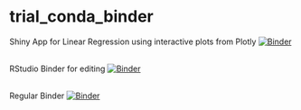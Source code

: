 # trial_conda_binder
Shiny App for Linear Regression using interactive plots from Plotly
[![Binder](https://mybinder.org/badge_logo.svg)](http://mybinder.org/v2/gh/Motilal-Uttarkabat/trial_conda_binder/shiny?urlpath=shiny/app/)
<br><br>   

RStudio Binder for editing
[![Binder](https://mybinder.org/badge_logo.svg)](http://mybinder.org/v2/gh/Motilal-Uttarkabat/trial_conda_binder/shiny?urlpath=rstudio/)
<br><br>  

Regular Binder
[![Binder](https://mybinder.org/badge_logo.svg)](https://mybinder.org/v2/gh/Motilal-Uttarkabat/trial_conda_binder.git/shiny)
